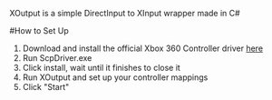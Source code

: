 XOutput is a simple DirectInput to XInput wrapper made in C#


#How to Set Up

1. Download and install the official Xbox 360 Controller driver [here](http://www.microsoft.com/hardware/en-us/d/xbox-360-controller-for-windows)
2. Run ScpDriver.exe
3. Click install, wait until it finishes to close it
4. Run XOutput and set up your controller mappings
5. Click "Start"